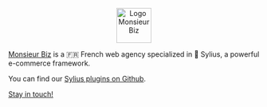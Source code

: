 <p align="center"><img src="https://monsieurbiz.com/logo.svg" alt="Logo Monsieur Biz" height="70px"/></p>

[Monsieur Biz](https://monsieurbiz.com/) is a 🇫🇷 French web agency specialized in 🦢 Sylius, a powerful e-commerce framework.

You can find our [Sylius plugins on Github](https://github.com/search?q=topic%3Asylius-plugin+org%3Amonsieurbiz+fork%3Atrue&type=repositories).

[Stay in touch!](https://monsieurbiz.com/contact)
